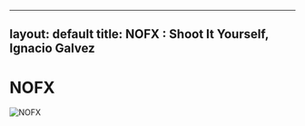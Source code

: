 
---
layout: default
title: NOFX : Shoot It Yourself, Ignacio Galvez
---

# NOFX

![NOFX](http://assets.farmhouse.co/publishing/1-shoot-it-yourself/images/nofx-1.jpg)
